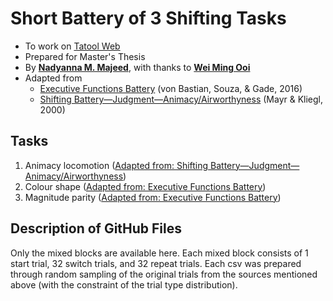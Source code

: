 # Short Battery of 3 Shifting Tasks
* To work on [Tatool Web](http://www.tatool-web.com/)
* Prepared for Master's Thesis
* By **[Nadyanna M. Majeed](https://github.com/nadyamajeed)**, with thanks to **[Wei Ming Ooi](https://github.com/weiming-smu)**
* Adapted from
    * [Executive Functions Battery](https://github.com/tatool/tatool-web/tree/master/app/projects/public/uzh-ef-battery) (von Bastian, Souza, & Gade, 2016)
    * [Shifting Battery—Judgment—Animacy/Airworthyness](https://github.com/tatool/tatool-web/tree/master/app/projects/public/uzh-shifting-battery) (Mayr & Kliegl, 2000)

## Tasks
1. Animacy locomotion ([Adapted from: Shifting Battery—Judgment—Animacy/Airworthyness](https://github.com/tatool/tatool-web/tree/master/app/projects/public/uzh-shifting-battery))
2. Colour shape ([Adapted from: Executive Functions Battery](https://github.com/tatool/tatool-web/tree/master/app/projects/public/uzh-ef-battery))
3. Magnitude parity ([Adapted from: Executive Functions Battery](https://github.com/tatool/tatool-web/tree/master/app/projects/public/uzh-ef-battery))

## Description of GitHub Files
Only the mixed blocks are available here. Each mixed block consists of 1 start trial, 32 switch trials, and 32 repeat trials. Each csv was prepared through random sampling of the original trials from the sources mentioned above (with the constraint of the trial type distribution).

